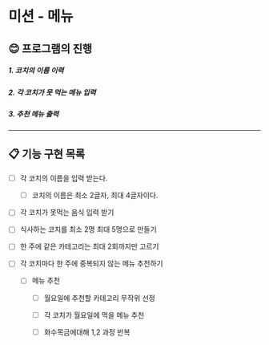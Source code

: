 # 미션 - 메뉴

## 😊 프로그램의 진행
##### 1. 코치의 이름 이력
##### 2. 각 코치가 못 먹는 메뉴 입력
##### 3. 추천 메뉴 출력

---


## 📋 기능 구현 목록

- [ ] 각 코치의 이름을 입력 받는다.
    - [ ] 코치의 이름은 최소 2글자, 최대 4글자이다.
- [ ] 각 코치가 못먹는 음식 입력 받기

- [ ] 식사하는 코치를 최소 2명 최대 5명으로 만들기
- [ ] 한 주에 같은 카테고리는 최대 2회까지만 고르기
- [ ] 각 코치마다 한 주에 중복되지 않는 메뉴 추천하기

  - [ ] 메뉴 추천
    - [ ] 월요일에 추천할 카테고리 무작위 선정
    - [ ] 각 코치가 월요일에 먹을 메뉴 추천
    - [ ] 화수목금에대해 1,2 과정 반복
    


<br>
